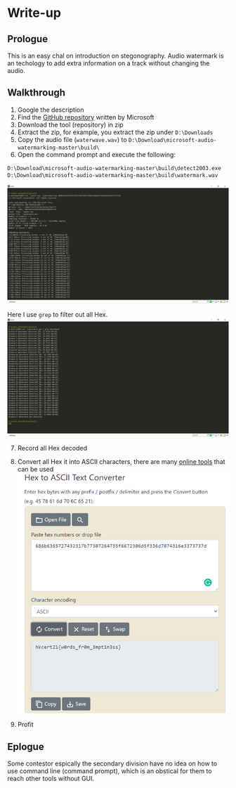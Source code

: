 Write-up
===

## Prologue

This is an easy chal on introduction on stegonography. Audio watermark is an techology to add extra information on a track without changing the audio.

## Walkthrough

1. Google the description
2. Find the [GitHub repository](https://github.com/toots/microsoft-audio-watermarking) written by Microsoft 
3. Download the tool (repository) in zip
4. Extract the zip, for example, you extract the zip under `D:\Downloads`
5. Copy the audio file (`waterwave.wav`) to `D:\Download\microsoft-audio-watermarking-master\build\`
6. Open the command prompt and execute the following:
```
D:\Download\microsoft-audio-watermarking-master\build\detect2003.exe D:\Download\microsoft-audio-watermarking-master\build\watermark.wav
```
![](./001.PNG)

Here I use `grep` to filter out all Hex.
![](./002.PNG)

7. Record all Hex decoded
8. Convert all Hex it into ASCII characters, there are many [online tools](https://www.binaryhexconverter.com/hex-to-ascii-text-converter) that can be used
![](./003.PNG)

9. Profit

## Eplogue

Some contestor espically the secondary division have no idea on how to use command line (command prompt), which is an obstical for them to reach other tools without GUI.
